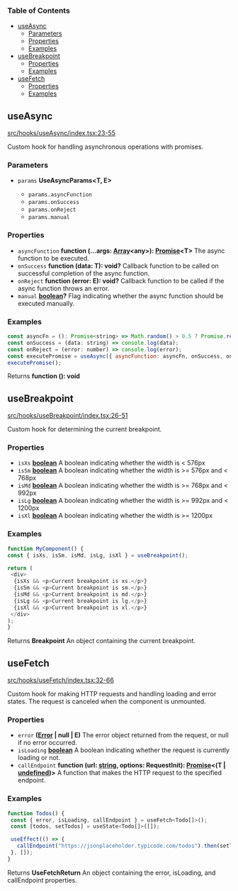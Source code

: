 <!-- Generated by documentation.js. Update this documentation by updating the source code. -->

### Table of Contents

*   [useAsync][1]
    *   [Parameters][2]
    *   [Properties][3]
    *   [Examples][4]
*   [useBreakpoint][5]
    *   [Properties][6]
    *   [Examples][7]
*   [useFetch][8]
    *   [Properties][9]
    *   [Examples][10]

## useAsync

[src/hooks/useAsync/index.tsx:23-55][11]

Custom hook for handling asynchronous operations with promises.

### Parameters

*   `params` **UseAsyncParams\<T, E>**&#x20;

    *   `params.asyncFunction` &#x20;
    *   `params.onSuccess` &#x20;
    *   `params.onReject` &#x20;
    *   `params.manual` &#x20;

### Properties

*   `asyncFunction` **function (...args: [Array][12]\<any>): [Promise][13]\<T>** The async function to be executed.
*   `onSuccess` **function (data: T): void?** Callback function to be called on successful completion of the async function.
*   `onReject` **function (error: E): void?** Callback function to be called if the async function throws an error.
*   `manual` **[boolean][14]?** Flag indicating whether the async function should be executed manually.

### Examples

```javascript
const asyncFn = (): Promise<string> => Math.random() > 0.5 ? Promise.resolve("Success") : Promise.reject(0);
const onSuccess = (data: string) => console.log(data);
const onReject = (error: number) => console.log(error);
const executePromise = useAsync({ asyncFunction: asyncFn, onSuccess, onReject, manual: true});
executePromise();
```

Returns **function (): void**&#x20;

## useBreakpoint

[src/hooks/useBreakpoint/index.tsx:26-51][15]

Custom hook for determining the current breakpoint.

### Properties

*   `isXs` **[boolean][14]** A boolean indicating whether the width is < 576px
*   `isSm` **[boolean][14]** A boolean indicating whether the width is >= 576px and < 768px
*   `isMd` **[boolean][14]** A boolean indicating whether the width is >= 768px and < 992px
*   `isLg` **[boolean][14]** A boolean indicating whether the width is >= 992px and < 1200px
*   `isXl` **[boolean][14]** A boolean indicating whether the width is >= 1200px

### Examples

```javascript
function MyComponent() {
const { isXs, isSm, isMd, isLg, isXl } = useBreakpoint();

return (
 <div>
  {isXs && <p>Current breakpoint is xs.</p>}
  {isSm && <p>Current breakpoint is sm.</p>}
  {isMd && <p>Current breakpoint is md.</p>}
  {isLg && <p>Current breakpoint is lg.</p>}
  {isXl && <p>Current breakpoint is xl.</p>}
 </div>
);
}
```

Returns **Breakpoint** An object containing the current breakpoint.

## useFetch

[src/hooks/useFetch/index.tsx:32-66][16]

Custom hook for making HTTP requests and handling loading and error states.
The request is canceled when the component is unmounted.

### Properties

*   `error` **([Error][17] | null | E)** The error object returned from the request, or null if no error occurred.
*   `isLoading` **[boolean][14]** A boolean indicating whether the request is currently loading or not.
*   `callEndpoint` **function (url: [string][18], options: RequestInit): [Promise][13]<(T | [undefined][19])>** A function that makes the HTTP request to the specified endpoint.

### Examples

```javascript
function Todos() {
 const { error, isLoading, callEndpoint } = useFetch<Todo[]>();
 const [todos, setTodos] = useState<Todo[]>([]);

 useEffect(() => {
   callEndpoint("https://jsonplaceholder.typicode.com/todos").then(setTodos);
 }, []);
}
```

Returns **UseFetchReturn** An object containing the error, isLoading, and callEndpoint properties.

[1]: #useasync

[2]: #parameters

[3]: #properties

[4]: #examples

[5]: #usebreakpoint

[6]: #properties-1

[7]: #examples-1

[8]: #usefetch

[9]: #properties-2

[10]: #examples-2

[11]: https://github.com/julianfere/react-hooks/blob/62681d1d6a75da2de2fd90c6bf1761552c6b69d5/src/hooks/useAsync/index.tsx#L23-L55 "Source code on GitHub"

[12]: https://developer.mozilla.org/docs/Web/JavaScript/Reference/Global_Objects/Array

[13]: https://developer.mozilla.org/docs/Web/JavaScript/Reference/Global_Objects/Promise

[14]: https://developer.mozilla.org/docs/Web/JavaScript/Reference/Global_Objects/Boolean

[15]: https://github.com/julianfere/react-hooks/blob/62681d1d6a75da2de2fd90c6bf1761552c6b69d5/src/hooks/useBreakpoint/index.tsx#L26-L51 "Source code on GitHub"

[16]: https://github.com/julianfere/react-hooks/blob/62681d1d6a75da2de2fd90c6bf1761552c6b69d5/src/hooks/useFetch/index.tsx#L32-L66 "Source code on GitHub"

[17]: https://developer.mozilla.org/docs/Web/JavaScript/Reference/Global_Objects/Error

[18]: https://developer.mozilla.org/docs/Web/JavaScript/Reference/Global_Objects/String

[19]: https://developer.mozilla.org/docs/Web/JavaScript/Reference/Global_Objects/undefined
